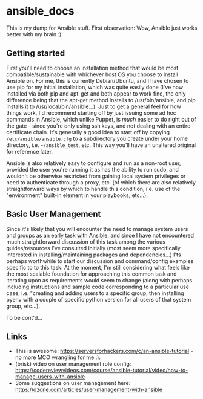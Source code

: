 # ansible_docs

This is my dump for Ansible stuff. First observation: Wow, Ansible just works better with my brain :)

## Getting started

First you'll need to choose an installation method that would be most compatible/sustainable with whichever host OS you choose to install Ansible on.  For me, this is currently Debian/Ubuntu, and I have chosen to use pip for my initial installation, which was quite easily done (I've now installed via both pip and apt-get and both appear to work fine, the only difference being that the apt-get method installs to /usr/bin/ansible, and pip installs it to /usr/local/bin/ansible...). Just to get a general feel for how things work, I'd recommend starting off by just issuing some ad hoc commands in Ansible, which unlike Puppet, is *much* easier to do right out of the gate - since you're only using ssh keys, and not dealing with an entire certificate chain.  It's generally a good idea to start off by copying `/etc/ansible/ansible.cfg` to a subdirectory you create under your home directory, i.e. `~/ansible_test`, etc.  This way you'll have an unaltered original for reference later.

Ansible is also relatively easy to configure and run as a non-root user, provided the user you're running it as has the ability to run sudo, and wouldn't be otherwise restricted from gaining local system privileges or need to authenticate through a proxy, etc. (of which there are also relatively straightforward ways by which to handle this condition, i.e. use of the "environment" built-in element in your playbooks, etc...).

## Basic User Management
Since it's likely that you will encounter the need to manage system users and groups as an early task with Ansible, and since I have not encountered much straightforward discussion of this task among the various guides/resources I've consulted initially (most seem more specifically interested in installing/maintaining packages and dependencies...) I'ts perhaps worthwhile to start our discussion and command/config examples specific to to this task. At the moment, I'm still considering what feels like the most scalable foundation for approaching this common task and iterating upon as requirements would seem to change (along with perhaps including instructions and sample code corresponding to a particular use case, i.e. "creating and adding users to a specific group, then installing pyenv with a couple of specific python version for all users of that system group, etc...).  

To be cont'd...



## Links
- This is awesome: https://serversforhackers.com/c/an-ansible-tutorial - no more MCO wrangling for me :).
- (brisk) video on user management role config: https://codereviewvideos.com/course/ansible-tutorial/video/how-to-manage-users-with-ansible
- Some suggestions on user management here: https://dzone.com/articles/user-management-with-ansible
